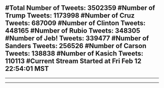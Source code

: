 #Total Number of Tweets: 3502359 
#Number of Trump Tweets: 1173998
#Number of Cruz Tweets: 687009
#Number of Clinton Tweets: 448165
#Number of Rubio Tweets: 348305
#Number of Jeb! Tweets: 339477
#Number of Sanders Tweets: 256526
#Number of Carson Tweets: 138838
#Number of Kasich Tweets: 110113
#Current Stream Started at Fri Feb 12 22:54:01 MST
---
---
---
